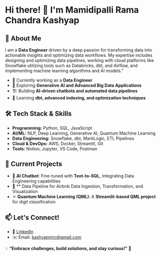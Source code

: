 # Hi there! 👋 I'm Mamidipalli Rama Chandra Kashyap

## 🚀 About Me
I am a **Data Engineer** driven by a deep passion for transforming data into actionable insights and optimizing data workflows. My expertise includes designing and optimizing data pipelines, working with cloud platforms like Snowflake utilizing tools such as Databricks, dbt, and Airflow, and implementing machine learning algorithms and AI models."

- 🔭 Currently working as a **Data Engineer**
- 🎯 Exploring **Generative AI and Advanced Big Data Applications**
- 🏗️ Building **AI-driven chatbots and automated data pipelines**
- 🌱 Learning **dbt, advanced indexing, and optimization techniques**

## 🛠 Tech Stack & Skills
- **Programming:** Python, SQL, JavaScript
- **AI/ML:** NLP, Deep Learning, Generative AI, Quantum Machine Learning
- **Data Engineering:** Snowflake, dbt, MarkLogic, ETL Pipelines
- **Cloud & DevOps:** AWS, Docker, Streamlit, Git
- **Tools:** Notion, Jupyter, VS Code, Postman

## 📌 Current Projects
- 🚀 **AI Chatbot**: Fine-tuned with **Text-to-SQL**, integrating Data Engineering capabilities
- 🔗 ** Data Pipeline for Airbnb Data Ingestion, Transformation, and Visualization
- ⚛️ **Quantum Machine Learning (QML)**: A **Streamlit-based QML project** for digit classification

## 📫 Let's Connect!
- 💼 [LinkedIn](https://www.linkedin.com/in/kashyapmrc)
- ✉️ Email: kashyapmrc@gmail.com

💡 **“Embrace challenges, build solutions, and stay curious!”** 🚀


<!---
kashyap0729/kashyap0729 is a ✨ special ✨ repository because its `README.md` (this file) appears on your GitHub profile.
You can click the Preview link to take a look at your changes.
--->
